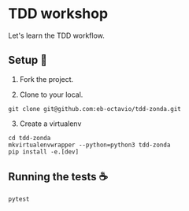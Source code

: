 # TDD workshop
Let's learn the TDD workflow.

## Setup 🚀

1. Fork the project.

2. Clone to your local.
```
git clone git@github.com:eb-octavio/tdd-zonda.git
```
3. Create a virtualenv
```
cd tdd-zonda
mkvirtualenvwrapper --python=python3 tdd-zonda
pip install -e.[dev]
```

## Running the tests ☕️
```
pytest
```
